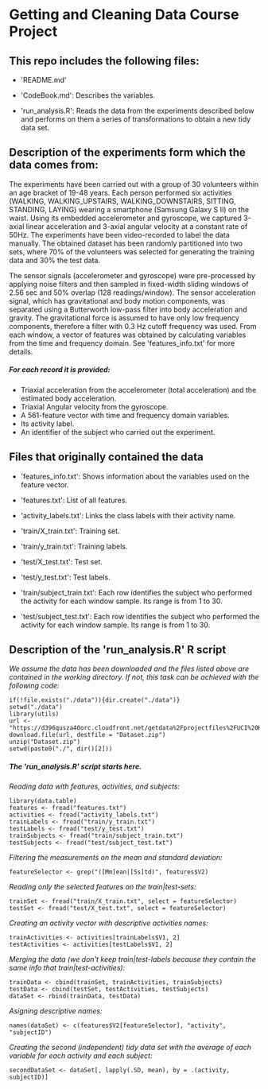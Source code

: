 Getting and Cleaning Data Course Project
==================================================================
This repo includes the following files:
------------------------------------------

- 'README.md'

- 'CodeBook.md': Describes the variables.

- 'run_analysis.R': Reads the data from the experiments described below and performs on them a series of transformations to obtain a new tidy data set.

## Description of the experiments form which the data comes from:

The experiments have been carried out with a group of 30 volunteers within an age bracket of 19-48 years. Each person performed six activities (WALKING, WALKING_UPSTAIRS, WALKING_DOWNSTAIRS, SITTING, STANDING, LAYING) wearing a smartphone (Samsung Galaxy S II) on the waist. Using its embedded accelerometer and gyroscope, we captured 3-axial linear acceleration and 3-axial angular velocity at a constant rate of 50Hz. The experiments have been video-recorded to label the data manually. The obtained dataset has been randomly partitioned into two sets, where 70% of the volunteers was selected for generating the training data and 30% the test data. 

The sensor signals (accelerometer and gyroscope) were pre-processed by applying noise filters and then sampled in fixed-width sliding windows of 2.56 sec and 50% overlap (128 readings/window). The sensor acceleration signal, which has gravitational and body motion components, was separated using a Butterworth low-pass filter into body acceleration and gravity. The gravitational force is assumed to have only low frequency components, therefore a filter with 0.3 Hz cutoff frequency was used. From each window, a vector of features was obtained by calculating variables from the time and frequency domain. See 'features_info.txt' for more details. 

##### For each record it is provided:
- Triaxial acceleration from the accelerometer (total acceleration) and the estimated body acceleration.
- Triaxial Angular velocity from the gyroscope. 
- A 561-feature vector with time and frequency domain variables. 
- Its activity label. 
- An identifier of the subject who carried out the experiment.

## Files that originally contained the data

- 'features_info.txt': Shows information about the variables used on the feature vector.

- 'features.txt': List of all features.

- 'activity_labels.txt': Links the class labels with their activity name.

- 'train/X_train.txt': Training set.

- 'train/y_train.txt': Training labels.

- 'test/X_test.txt': Test set.

- 'test/y_test.txt': Test labels. 

- 'train/subject_train.txt': Each row identifies the subject who performed the activity for each window sample. Its range is from 1 to 30.

- 'test/subject_test.txt': Each row identifies the subject who performed the activity for each window sample. Its range is from 1 to 30.

## Description of the 'run_analysis.R' R script

*We assume the data has been downloaded and the files listed above are contained in the working directory.  If not, this task can be achieved with the following code:*
<pre><code>if(!file.exists("./data")){dir.create("./data")}
setwd("./data")
library(utils)
url <- "https://d396qusza40orc.cloudfront.net/getdata%2Fprojectfiles%2FUCI%20HAR%20Dataset.zip"
download.file(url, destfile = "Dataset.zip")
unzip("Dataset.zip")
setwd(paste0("./", dir()[2]))</code></pre>

##### The 'run_analysis.R' script starts here.

*Reading data with features, activities, and subjects:*
<pre><code>library(data.table)
features <- fread("features.txt")
activities <- fread("activity_labels.txt")
trainLabels <- fread("train/y_train.txt")
testLabels <- fread("test/y_test.txt")
trainSubjects <- fread("train/subject_train.txt")
testSubjects <- fread("test/subject_test.txt")</code></pre>

*Filtering the measurements on the mean and standard deviation:*
<pre><code>featureSelector <- grep("([Mm]ean|[Ss]td)", features$V2)</code></pre>

*Reading only the selected features on the train|test-sets:*
<pre><code>trainSet <- fread("train/X_train.txt", select = featureSelector)
testSet <- fread("test/X_test.txt", select = featureSelector)</code></pre>

*Creating an activity vector with descriptive activities names:*
<pre><code>trainActivities <- activities[trainLabels$V1, 2]
testActivities <- activities[testLabels$V1, 2]</code></pre>

*Merging the data (we don't keep train|test-labels because they contain the same info that train|test-activities):*
<pre><code>trainData <- cbind(trainSet, trainActivities, trainSubjects)
testData <- cbind(testSet, testActivities, testSubjects)
dataSet <- rbind(trainData, testData)</code></pre>

*Asigning descriptive names:*
<pre><code>names(dataSet) <- c(features$V2[featureSelector], "activity", "subjectID")</code></pre>

*Creating the second (independent) tidy data set with the average of each variable for each activity and each subject:*
<pre><code>secondDataSet <- dataSet[, lapply(.SD, mean), by = .(activity, subjectID)]</code></pre>
